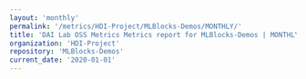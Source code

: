 ```yaml
---
layout: 'monthly'
permalink: '/metrics/HDI-Project/MLBlocks-Demos/MONTHLY/'
title: 'DAI Lab OSS Metrics Metrics report for MLBlocks-Demos | MONTHLY-REPORT-2020-01-01'
organization: 'HDI-Project'
repository: 'MLBlocks-Demos'
current_date: '2020-01-01'
---
```

